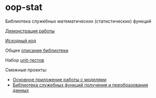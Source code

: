 # oop-stat
Библиотека служебных математических (статистических) функций

[Демонстрация работы](https://stankin.github.io/oop-stat/)

[Исходный код](https://stankin.github.io/oop-stat/source/)

Общее [описание библиотеки](https://github.com/stankin/oop-stat/wiki)

Набор [unit-тестов](https://stankin.github.io/oop-stat/tests/index.html)

Смежные проекты:
* [Основное приложение работы с моделями](https://github.com/stankin/oop-app)
* [Библиотека служебных функций получения и преобразования данных](https://github.com/stankin/oop-model)

